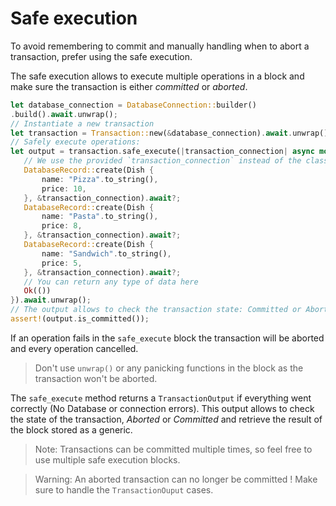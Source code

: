 
# Safe execution

To avoid remembering to commit and manually handling when to abort a transaction, prefer using the safe execution.

The safe execution allows to execute multiple operations in a block and make sure the transaction is either *committed* or *aborted*.

 ```rust
let database_connection = DatabaseConnection::builder()
.build().await.unwrap();
// Instantiate a new transaction
let transaction = Transaction::new(&database_connection).await.unwrap();
// Safely execute operations:
let output = transaction.safe_execute(|transaction_connection| async move {
    // We use the provided `transaction_connection` instead of the classic connection
    DatabaseRecord::create(Dish {
        name: "Pizza".to_string(),
        price: 10,
    }, &transaction_connection).await?;
    DatabaseRecord::create(Dish {
        name: "Pasta".to_string(),
        price: 8,
    }, &transaction_connection).await?;
    DatabaseRecord::create(Dish {
        name: "Sandwich".to_string(),
        price: 5,
    }, &transaction_connection).await?;
    // You can return any type of data here
    Ok(())
}).await.unwrap();
// The output allows to check the transaction state: Committed or Aborted
assert!(output.is_committed());
```

If an operation fails in the `safe_execute` block the transaction will be aborted and every operation cancelled.

> Don't use `unwrap()` or any panicking functions in the block as the transaction won't be aborted.

The `safe_execute` method returns a `TransactionOutput` if everything went correctly (No Database or connection errors).
This output allows to check the state of the transaction, *Aborted* or *Committed* and retrieve the result of the block
stored as a generic.

> Note: Transactions can be committed multiple times, so feel free to use multiple safe execution blocks.

> Warning: An aborted transaction can no longer be committed ! Make sure to handle the `TransactionOuput` cases.
